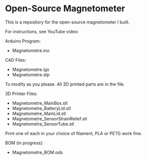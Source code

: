 # Open-Source Magnetometer

This is a repository for the open-source magnetometer I built.

For instructions, see YouTube video: 


Arduino Program:
- Magnetometre.ino


CAD Files:
- Magnetometre.igs
- Magnetometre.stp 

To modify as you please. All 3D printed parts are in the file.


3D Printer Files:
- Magnetometre_MainBox.stl
- Magnetometre_BatteryLid.stl
- Magnetometre_MainLid.stl
- Magnetometre_SensorStrainRelief.stl
- Magnetometre_SensorTube.stl

Print one of each in your choice of filament, PLA or PETG work fine.


BOM (in progress):
- Magnetometre_BOM.ods
